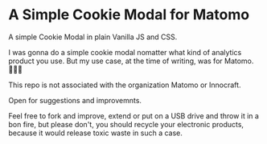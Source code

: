 # A Simple Cookie Modal for Matomo

A simple Cookie Modal in plain Vanilla JS and CSS.

I was gonna do a simple cookie modal nomatter what kind of analytics product you use.
But my use case, at the time of writing, was for Matomo. 🤷🏻‍♂️

This repo is not associated with the organization Matomo or Innocraft.

Open for suggestions and improvemnts.

Feel free to fork and improve, extend or put on a USB drive and throw it in a bon fire, but please don't, you should recycle your electronic products, because it would release toxic waste in such a case.



